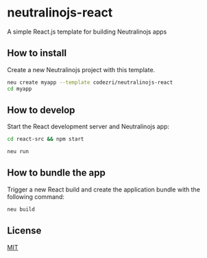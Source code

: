 # neutralinojs-react
A simple React.js template for building Neutralinojs apps

## How to install

Create a new Neutralinojs project with this template.

```bash
neu create myapp --template codezri/neutralinojs-react
cd myapp
```

## How to develop

Start the React development server and Neutralinojs app:
```bash
cd react-src && npm start
```

```bash
neu run
```

## How to bundle the app

Trigger a new React build and create the application bundle with the following command:
```bash
neu build
```

## License

[MIT](LICENSE)
